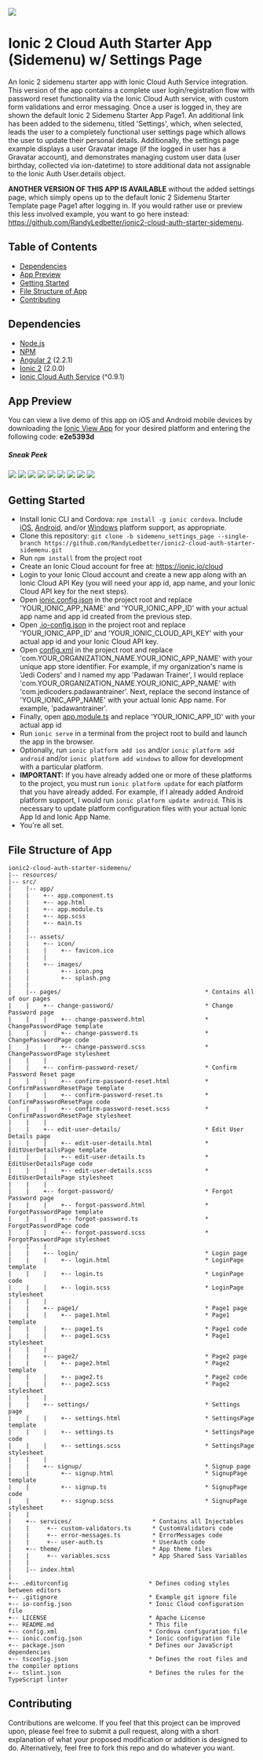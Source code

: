 ![](http://i.imgur.com/10YWsI3.png)
# Ionic 2 Cloud Auth Starter App (Sidemenu) w/ Settings Page
An Ionic 2 sidemenu starter app with Ionic Cloud Auth Service integration. This version of the app contains a complete user login/registration flow with password reset functionality via the Ionic Cloud Auth service, with custom form validations and error messaging. Once a user is logged in, they are shown the default Ionic 2 Sidemenu Starter App Page1. An additional link has been added to the sidemenu, titled 'Settings', which, when selected, leads the user to a completely functional user settings page which allows the user to update their personal details. Additionally, the settings page example displays a user Gravatar image (if the logged in user has a Gravatar account), and demonstrates managing custom user data (user birthday, collected via ion-datetime) to store additional data not assignable to the Ionic Auth User.details object.

**ANOTHER VERSION OF THIS APP IS AVAILABLE** without the added settings page, which simply opens up to the default Ionic 2 Sidemenu Starter Template page Page1 after logging in. If you would rather use or preview this less involved example, you want to go here instead:
https://github.com/RandyLedbetter/ionic2-cloud-auth-starter-sidemenu.

## Table of Contents
 - [Dependencies](#dependencies)
 - [App Preview](#app-preview)
 - [Getting Started](#getting-started)
 - [File Structure of App](#file-structure-of-app)
 - [Contributing](#contributing)
 
## Dependencies
* [Node.js](https://github.com/nodejs/node)
* [NPM](https://github.com/npm/npm)
* [Angular 2](https://github.com/angular/angular) (2.2.1)
* [Ionic 2](https://github.com/driftyco/ionic/) (2.0.0)
* [Ionic Cloud Auth Service](https://docs.ionic.io/services/auth/) (^0.9.1)

## App Preview
You can view a live demo of this app on iOS and Android mobile devices by downloading the [Ionic View App](http://view.ionic.io) for your desired platform and entering the following code:
**e2e5393d**

##### Sneak Peek
![](http://i.imgur.com/IiZPVzk.png)
![](http://i.imgur.com/y1sSmYI.png)
![](http://i.imgur.com/lJesnc8.png)
![](http://i.imgur.com/L9oCE0U.png)
![](http://i.imgur.com/MMITlUd.png)
![](http://i.imgur.com/XT4duZS.png)
![](http://i.imgur.com/P2XAFxz.png)
![](http://i.imgur.com/ztqFNrq.png)
![](http://i.imgur.com/XksL4z2.png)

## Getting Started
* Install Ionic CLI and Cordova: `npm install -g ionic cordova`. Include [iOS](https://cordova.apache.org/docs/en/latest/guide/platforms/ios/), [Android](https://cordova.apache.org/docs/en/latest/guide/platforms/android/), and/or [Windows](https://cordova.apache.org/docs/en/latest/guide/platforms/win8/index.html) platform support, as appropriate.
* Clone this repository: `git clone -b sidemenu_settings_page --single-branch https://github.com/RandyLedbetter/ionic2-cloud-auth-starter-sidemenu.git`
* Run `npm install` from the project root
* Create an Ionic Cloud account for free at: https://ionic.io/cloud
* Login to your Ionic Cloud account and create a new app along with an Ionic Cloud API Key (you will need your app id, app name, and your Ionic Cloud API key for the next steps).
* Open [ionic.config.json](https://github.com/RandyLedbetter/ionic2-cloud-auth-starter-sidemenu/blob/sidemenu_settings_page/ionic.config.json#L2-L3) in the project root and replace 'YOUR_IONIC_APP_NAME' and 'YOUR_IONIC_APP_ID' with your actual app name and app id created from the previous step.
* Open [.io-config.json](https://github.com/RandyLedbetter/ionic2-cloud-auth-starter-sidemenu/blob/sidemenu_settings_page/.io-config.json#L1) in the project root and replace 'YOUR_IONIC_APP_ID' and 'YOUR_IONIC_CLOUD_API_KEY' with your actual app id and your Ionic Cloud API key.
* Open [config.xml](https://github.com/RandyLedbetter/ionic2-cloud-auth-starter-sidemenu/blob/sidemenu_settings_page/config.xml#L2-L3) in the project root and replace 'com.YOUR_ORGANIZATION_NAME.YOUR_IONIC_APP_NAME' with your unique app store identifier. For example, if my organization's name is 'Jedi Coders' and I named my app 'Padawan Trainer', I would replace 'com.YOUR_ORGANIZATION_NAME.YOUR_IONIC_APP_NAME' with 'com.jedicoders.padawantrainer'. Next, replace the second instance of 'YOUR_IONIC_APP_NAME' with your actual Ionic App name. For example, 'padawantrainer'.
* Finally, open [app.module.ts](https://github.com/RandyLedbetter/ionic2-cloud-auth-starter-sidemenu/blob/sidemenu_settings_page/src/app/app.module.ts#L26) and replace 'YOUR_IONIC_APP_ID' with your actual app id
* Run `ionic serve` in a terminal from the project root to build and launch the app in the browser.
* Optionally, run `ionic platform add ios` and/or `ionic platform add android` and/or `ionic platform add windows` to allow for development with a particular platform. 
* **IMPORTANT:** If you have already added one or more of these platforms to the project, you must run `ionic platform update` for each platform that you have already added. For example, if I already added Android platform support, I would run `ionic platform update android`. This is necessary to update platform configuration files with your actual Ionic App Id and Ionic App Name.
* You're all set.

## File Structure of App

```
ionic2-cloud-auth-starter-sidemenu/
|-- resources/
|-- src/
|    |-- app/
|    |    +-- app.component.ts
|    |    +-- app.html
|    |    +-- app.module.ts
|    |    +-- app.scss
|    |    +-- main.ts
|    |
|    |-- assets/
|    |    +-- icon/
|    |    |    +-- favicon.ico
|    |    |
|    |    +-- images/
|    |         +-- icon.png
|    |         +-- splash.png
|    |
|    |-- pages/                                         * Contains all of our pages
|    |    +-- change-password/                          * Change Password page
|    |    |    +-- change-password.html                 * ChangePasswordPage template
|    |    |    +-- change-password.ts                   * ChangePasswordPage code
|    |    |    +-- change-password.scss                 * ChangePasswordPage stylesheet
|    |    |
|    |    +-- confirm-password-reset/                   * Confirm Password Reset page
|    |    |    +-- confirm-password-reset.html          * ConfirmPasswordResetPage template
|    |    |    +-- confirm-password-reset.ts            * ConfirmPasswordResetPage code
|    |    |    +-- confirm-password-reset.scss          * ConfirmPasswordResetPage stylesheet
|    |    |
|    |    +-- edit-user-details/                        * Edit User Details page
|    |    |    +-- edit-user-details.html               * EditUserDetailsPage template
|    |    |    +-- edit-user-details.ts                 * EditUserDetailsPage code
|    |    |    +-- edit-user-details.scss               * EditUserDetailsPage stylesheet
|    |    |
|    |    +-- forgot-password/                          * Forgot Password page
|    |    |    +-- forgot-password.html                 * ForgotPasswordPage template
|    |    |    +-- forgot-password.ts                   * ForgotPasswordPage code
|    |    |    +-- forgot-password.scss                 * ForgotPasswordPage stylesheet
|    |    |
|    |    +-- login/                                    * Login page
|    |    |    +-- login.html                           * LoginPage template
|    |    |    +-- login.ts                             * LoginPage code
|    |    |    +-- login.scss                           * LoginPage stylesheet
|    |    |
|    |    +-- page1/                                    * Page1 page
|    |    |    +-- page1.html                           * Page1 template
|    |    |    +-- page1.ts                             * Page1 code
|    |    |    +-- page1.scss                           * Page1 stylesheet
|    |    |
|    |    +-- page2/                                    * Page2 page
|    |    |    +-- page2.html                           * Page2 template
|    |    |    +-- page2.ts                             * Page2 code
|    |    |    +-- page2.scss                           * Page2 stylesheet
|    |    |
|    |    +-- settings/                                 * Settings page
|    |    |    +-- settings.html                        * SettingsPage template
|    |    |    +-- settings.ts                          * SettingsPage code
|    |    |    +-- settings.scss                        * SettingsPage stylesheet
|    |    |
|    |    +-- signup/                                   * Signup page
|    |         +-- signup.html                          * SignupPage template
|    |         +-- signup.ts                            * SignupPage code
|    |         +-- signup.scss                          * SignupPage stylesheet
|    |
|    +-- services/                       * Contains all Injectables
|    |     +-- custom-validators.ts      * CustomValidators code
|    |     +-- error-messages.ts         * ErrorMessages code
|    |     +-- user-auth.ts              * UserAuth code
|    +-- theme/                          * App theme files
|    |     +-- variables.scss            * App Shared Sass Variables
|    |
|    |-- index.html
|
+-- .editorconfig                       * Defines coding styles between editors
+-- .gitignore                          * Example git ignore file
+-- io-config.json                      * Ionic Cloud configuration file
+-- LICENSE                             * Apache License
+-- README.md                           * This file
+-- config.xml                          * Cordova configuration file
+-- ionic.config.json                   * Ionic configuration file
+-- package.json                        * Defines our JavaScript dependencies
+-- tsconfig.json                       * Defines the root files and the compiler options
+-- tslint.json                         * Defines the rules for the TypeScript linter
```
## Contributing
Contributions are welcome. If you feel that this project can be improved upon, please feel free to submit a pull request, along with a short explanation of what your proposed modification or addition is designed to do. Alternatively, feel free to fork this repo and do whatever you want.

